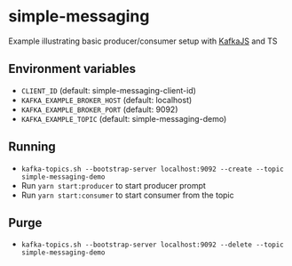 # simple-messaging

Example illustrating basic producer/consumer setup with [KafkaJS](https://www.npmjs.com/package/kafkajs) and TS

## Environment variables

- `CLIENT_ID` (default: simple-messaging-client-id)
- `KAFKA_EXAMPLE_BROKER_HOST` (default: localhost)
- `KAFKA_EXAMPLE_BROKER_PORT` (default: 9092)
- `KAFKA_EXAMPLE_TOPIC` (default: simple-messaging-demo)

## Running

- `kafka-topics.sh --bootstrap-server localhost:9092 --create --topic simple-messaging-demo`
- Run `yarn start:producer` to start producer prompt
- Run `yarn start:consumer` to start consumer from the topic

## Purge

- `kafka-topics.sh --bootstrap-server localhost:9092 --delete --topic simple-messaging-demo`